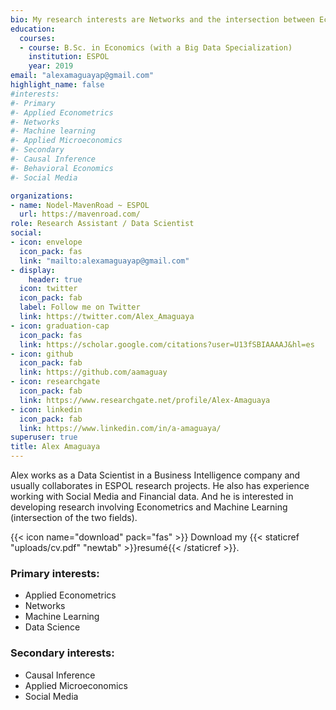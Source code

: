 ```yaml
---
bio: My research interests are Networks and the intersection between Econometrics and Machine Learning.
education:
  courses:
  - course: B.Sc. in Economics (with a Big Data Specialization)
    institution: ESPOL
    year: 2019
email: "alexamaguayap@gmail.com"
highlight_name: false
#interests:
#- Primary
#- Applied Econometrics
#- Networks
#- Machine learning
#- Applied Microeconomics
#- Secondary
#- Causal Inference
#- Behavioral Economics
#- Social Media

organizations:
- name: Nodel-MavenRoad ~ ESPOL
  url: https://mavenroad.com/
role: Research Assistant / Data Scientist
social:
- icon: envelope
  icon_pack: fas
  link: "mailto:alexamaguayap@gmail.com"
- display:
    header: true
  icon: twitter
  icon_pack: fab
  label: Follow me on Twitter
  link: https://twitter.com/Alex_Amaguaya
- icon: graduation-cap
  icon_pack: fas
  link: https://scholar.google.com/citations?user=U13fSBIAAAAJ&hl=es
- icon: github
  icon_pack: fab
  link: https://github.com/aamaguay
- icon: researchgate
  icon_pack: fab
  link: https://www.researchgate.net/profile/Alex-Amaguaya
- icon: linkedin
  icon_pack: fab
  link: https://www.linkedin.com/in/a-amaguaya/
superuser: true
title: Alex Amaguaya
---
```


Alex works as a Data Scientist in a Business Intelligence company and usually collaborates in ESPOL research projects. He also has experience working with Social Media and Financial data. And he is interested in developing research involving Econometrics and Machine Learning (intersection of the two fields).

{{< icon name="download" pack="fas" >}} Download my {{< staticref "uploads/cv.pdf" "newtab" >}}resumé{{< /staticref >}}.

###  **Primary interests**:
  - Applied Econometrics
  - Networks
  - Machine Learning
  - Data Science
###  **Secondary interests**:
  - Causal Inference
  - Applied Microeconomics
  - Social Media

